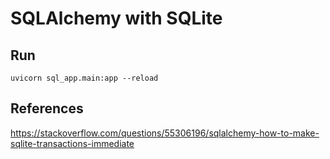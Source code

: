 # SQLAlchemy with SQLite


## Run

```
uvicorn sql_app.main:app --reload
```


## References

https://stackoverflow.com/questions/55306196/sqlalchemy-how-to-make-sqlite-transactions-immediate
